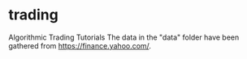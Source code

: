 # trading
Algorithmic Trading Tutorials 
The data in the "data" folder have been gathered from https://finance.yahoo.com/.
